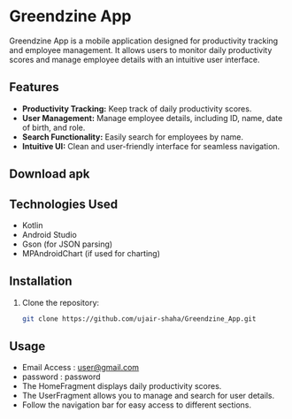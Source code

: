 # Greendzine App

Greendzine App is a mobile application designed for productivity tracking and employee management. It allows users to monitor daily productivity scores and manage employee details with an intuitive user interface.

## Features

- **Productivity Tracking:** Keep track of daily productivity scores.
- **User Management:** Manage employee details, including ID, name, date of birth, and role.
- **Search Functionality:** Easily search for employees by name.
- **Intuitive UI:** Clean and user-friendly interface for seamless navigation.

## Download apk


## Technologies Used

- Kotlin
- Android Studio
- Gson (for JSON parsing)
- MPAndroidChart (if used for charting)

## Installation

1. Clone the repository:

   ```bash
   git clone https://github.com/ujair-shaha/Greendzine_App.git

## Usage
- Email Access : user@gmail.com
- password : password
- The HomeFragment displays daily productivity scores.
- The UserFragment allows you to manage and search for user details.
- Follow the navigation bar for easy access to different sections.
